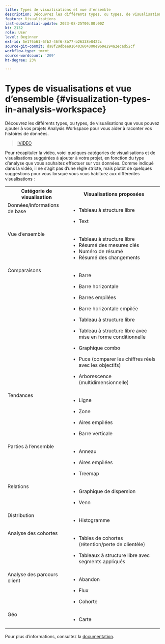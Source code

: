 ```yaml
---
title: Types de visualisations et vue d’ensemble
description: Découvrez les différents types, ou types, de visualisations que vous pouvez ajouter à vos projets Analysis Workspace pour vous aider à raconter vos histoires de données.
feature: Visualizations
last-substantial-update: 2023-08-25T00:00:00Z
kt: 2132
role: User
level: Beginner
exl-id: 5e176b61-6fb2-46f6-8b77-b26338e8422c
source-git-commit: da8f29dbee916403604000e969e294a2ecad52cf
workflow-type: tm+mt
source-wordcount: '209'
ht-degree: 23%

---
```


# Types de visualisations et vue d’ensemble {#visualization-types-in-analysis-workspace}

Découvrez les différents types, ou types, de visualisations que vous pouvez ajouter à vos projets Analysis Workspace pour vous aider à raconter vos histoires de données.

>[!VIDEO](https://video.tv.adobe.com/v/23994/?quality=12&learn=on)

Pour récapituler la vidéo, voici quelques catégories de visualisations et de visualisations suggérées à ajouter à votre projet, en fonction du type d’analyse que vous souhaitez effectuer sur vos données. Comme indiqué dans la vidéo, il ne s’agit pas d’une règle stricte, mais plutôt de quelques suggestions pour vous lorsque vous vous habituez aux différentes visualisations :

<table style="max-width: 1214px;">
<tr>
    <th>
        Catégorie de visualisation
    </th>
    <th>
        Visualisations proposées
    </th>
</tr>
<tr>
  <td style="vertical-align: top;">Données/informations de base
  </td>

<td style="vertical-align: top;">

* Tableau à structure libre
* Text

  </td>
</tr>
<tr>
  <td style="vertical-align: top;">Vue d’ensemble
  </td>

<td style="vertical-align: top;">

* Tableau à structure libre
* Résumé des mesures clés
* Numéro de résumé
* Résumé des changements

</td>
</tr>
<tr>
  <td style="vertical-align: top;">Comparaisons
  </td>

<td style="vertical-align: top;">

* Barre
* Barre horizontale
* Barres empilées
* Barre horizontale empilée
* Tableau à structure libre
* Tableau à structure libre avec mise en forme conditionnelle
* Graphique combo
* Puce (comparer les chiffres réels avec les objectifs)
* Arborescence (multidimensionnelle)

  </td>
</tr>
<tr>
  <td style="vertical-align: top;">Tendances
  </td>

<td style="vertical-align: top;">

* Ligne
* Zone
* Aires empilées
* Barre verticale

  </td>
</tr>
<tr>
  <td style="vertical-align: top;">Parties à l’ensemble
  </td>

<td style="vertical-align: top;">

* Anneau
* Aires empilées
* Treemap

  </td>
</tr>
<tr>
  <td style="vertical-align: top;">Relations
  </td>

<td style="vertical-align: top;">

* Graphique de dispersion
* Venn

  </td>
</tr>
<tr>
  <td style="vertical-align: top;">Distribution
  </td>

<td style="vertical-align: top;">

* Histogramme

  </td>
</tr>
<tr>
  <td style="vertical-align: top;">Analyse des cohortes
  </td>

<td style="vertical-align: top;">

* Tables de cohortes (rétention/perte de clientèle)
* Tableaux à structure libre avec segments appliqués

  </td>
</tr>
<tr>
  <td style="vertical-align: top;">Analyse des parcours client
  </td>

<td style="vertical-align: top;">

* Abandon
* Flux
* Cohorte

  </td>
</tr>
<tr>
  <td style="vertical-align: top;">Géo
  </td>

<td style="vertical-align: top;">

* Carte

  </td>
</tr>


</table>

Pour plus d’informations, consultez la [documentation](https://experienceleague.adobe.com/docs/analytics/analyze/analysis-workspace/visualizations/freeform-analysis-visualizations.html?lang=fr).
